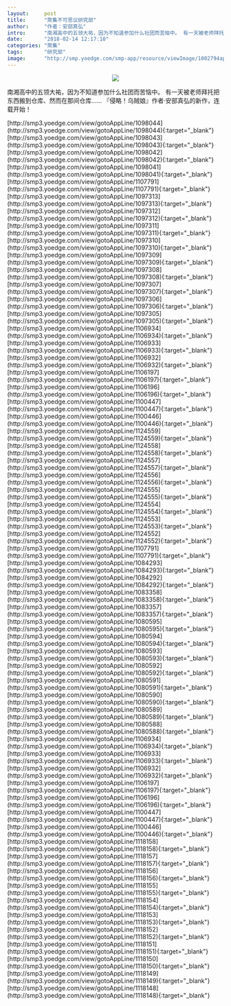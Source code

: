 ```yaml
---
layout:     post
title:      "聚集不可思议研究部"
author:     "作者：安部真弘"
intro:      "南湘高中的五领大祐，因为不知道参加什么社团而苦恼中。 有一天被老师拜托把东西搬到仓库、然而在那间仓库…… 『侵略！乌贼娘』作者·安部真弘的新作，连载开始！"
date:       "2018-02-14 12:17:10"
categories: "聚集"
tags:       "研究部"
image:      "http://smp.yoedge.com/smp-app/resource/viewImage/1002794appline.png"
---
```

<div style="text-align: center">
<p><img src="http://smp.yoedge.com/smp-app/resource/viewImage/1002794appline.png"/></p>
</div>
<p class="post-meta">
<span>南湘高中的五领大祐，因为不知道参加什么社团而苦恼中。 有一天被老师拜托把东西搬到仓库、然而在那间仓库…… 『侵略！乌贼娘』作者·安部真弘的新作，连载开始！</span>
</p>
[http://smp3.yoedge.com/view/gotoAppLine/1098044](http://smp3.yoedge.com/view/gotoAppLine/1098044){:target="_blank"}
[http://smp3.yoedge.com/view/gotoAppLine/1098043](http://smp3.yoedge.com/view/gotoAppLine/1098043){:target="_blank"}
[http://smp3.yoedge.com/view/gotoAppLine/1098042](http://smp3.yoedge.com/view/gotoAppLine/1098042){:target="_blank"}
[http://smp3.yoedge.com/view/gotoAppLine/1098041](http://smp3.yoedge.com/view/gotoAppLine/1098041){:target="_blank"}
[http://smp3.yoedge.com/view/gotoAppLine/1107791](http://smp3.yoedge.com/view/gotoAppLine/1107791){:target="_blank"}
[http://smp3.yoedge.com/view/gotoAppLine/1097313](http://smp3.yoedge.com/view/gotoAppLine/1097313){:target="_blank"}
[http://smp3.yoedge.com/view/gotoAppLine/1097312](http://smp3.yoedge.com/view/gotoAppLine/1097312){:target="_blank"}
[http://smp3.yoedge.com/view/gotoAppLine/1097311](http://smp3.yoedge.com/view/gotoAppLine/1097311){:target="_blank"}
[http://smp3.yoedge.com/view/gotoAppLine/1097310](http://smp3.yoedge.com/view/gotoAppLine/1097310){:target="_blank"}
[http://smp3.yoedge.com/view/gotoAppLine/1097309](http://smp3.yoedge.com/view/gotoAppLine/1097309){:target="_blank"}
[http://smp3.yoedge.com/view/gotoAppLine/1097308](http://smp3.yoedge.com/view/gotoAppLine/1097308){:target="_blank"}
[http://smp3.yoedge.com/view/gotoAppLine/1097307](http://smp3.yoedge.com/view/gotoAppLine/1097307){:target="_blank"}
[http://smp3.yoedge.com/view/gotoAppLine/1097306](http://smp3.yoedge.com/view/gotoAppLine/1097306){:target="_blank"}
[http://smp3.yoedge.com/view/gotoAppLine/1097305](http://smp3.yoedge.com/view/gotoAppLine/1097305){:target="_blank"}
[http://smp3.yoedge.com/view/gotoAppLine/1106934](http://smp3.yoedge.com/view/gotoAppLine/1106934){:target="_blank"}
[http://smp3.yoedge.com/view/gotoAppLine/1106933](http://smp3.yoedge.com/view/gotoAppLine/1106933){:target="_blank"}
[http://smp3.yoedge.com/view/gotoAppLine/1106932](http://smp3.yoedge.com/view/gotoAppLine/1106932){:target="_blank"}
[http://smp3.yoedge.com/view/gotoAppLine/1106197](http://smp3.yoedge.com/view/gotoAppLine/1106197){:target="_blank"}
[http://smp3.yoedge.com/view/gotoAppLine/1106196](http://smp3.yoedge.com/view/gotoAppLine/1106196){:target="_blank"}
[http://smp3.yoedge.com/view/gotoAppLine/1100447](http://smp3.yoedge.com/view/gotoAppLine/1100447){:target="_blank"}
[http://smp3.yoedge.com/view/gotoAppLine/1100446](http://smp3.yoedge.com/view/gotoAppLine/1100446){:target="_blank"}
[http://smp3.yoedge.com/view/gotoAppLine/1124559](http://smp3.yoedge.com/view/gotoAppLine/1124559){:target="_blank"}
[http://smp3.yoedge.com/view/gotoAppLine/1124558](http://smp3.yoedge.com/view/gotoAppLine/1124558){:target="_blank"}
[http://smp3.yoedge.com/view/gotoAppLine/1124557](http://smp3.yoedge.com/view/gotoAppLine/1124557){:target="_blank"}
[http://smp3.yoedge.com/view/gotoAppLine/1124556](http://smp3.yoedge.com/view/gotoAppLine/1124556){:target="_blank"}
[http://smp3.yoedge.com/view/gotoAppLine/1124555](http://smp3.yoedge.com/view/gotoAppLine/1124555){:target="_blank"}
[http://smp3.yoedge.com/view/gotoAppLine/1124554](http://smp3.yoedge.com/view/gotoAppLine/1124554){:target="_blank"}
[http://smp3.yoedge.com/view/gotoAppLine/1124553](http://smp3.yoedge.com/view/gotoAppLine/1124553){:target="_blank"}
[http://smp3.yoedge.com/view/gotoAppLine/1124552](http://smp3.yoedge.com/view/gotoAppLine/1124552){:target="_blank"}
[http://smp3.yoedge.com/view/gotoAppLine/1107791](http://smp3.yoedge.com/view/gotoAppLine/1107791){:target="_blank"}
[http://smp3.yoedge.com/view/gotoAppLine/1084293](http://smp3.yoedge.com/view/gotoAppLine/1084293){:target="_blank"}
[http://smp3.yoedge.com/view/gotoAppLine/1084292](http://smp3.yoedge.com/view/gotoAppLine/1084292){:target="_blank"}
[http://smp3.yoedge.com/view/gotoAppLine/1083358](http://smp3.yoedge.com/view/gotoAppLine/1083358){:target="_blank"}
[http://smp3.yoedge.com/view/gotoAppLine/1083357](http://smp3.yoedge.com/view/gotoAppLine/1083357){:target="_blank"}
[http://smp3.yoedge.com/view/gotoAppLine/1080595](http://smp3.yoedge.com/view/gotoAppLine/1080595){:target="_blank"}
[http://smp3.yoedge.com/view/gotoAppLine/1080594](http://smp3.yoedge.com/view/gotoAppLine/1080594){:target="_blank"}
[http://smp3.yoedge.com/view/gotoAppLine/1080593](http://smp3.yoedge.com/view/gotoAppLine/1080593){:target="_blank"}
[http://smp3.yoedge.com/view/gotoAppLine/1080592](http://smp3.yoedge.com/view/gotoAppLine/1080592){:target="_blank"}
[http://smp3.yoedge.com/view/gotoAppLine/1080591](http://smp3.yoedge.com/view/gotoAppLine/1080591){:target="_blank"}
[http://smp3.yoedge.com/view/gotoAppLine/1080590](http://smp3.yoedge.com/view/gotoAppLine/1080590){:target="_blank"}
[http://smp3.yoedge.com/view/gotoAppLine/1080589](http://smp3.yoedge.com/view/gotoAppLine/1080589){:target="_blank"}
[http://smp3.yoedge.com/view/gotoAppLine/1080588](http://smp3.yoedge.com/view/gotoAppLine/1080588){:target="_blank"}
[http://smp3.yoedge.com/view/gotoAppLine/1106934](http://smp3.yoedge.com/view/gotoAppLine/1106934){:target="_blank"}
[http://smp3.yoedge.com/view/gotoAppLine/1106933](http://smp3.yoedge.com/view/gotoAppLine/1106933){:target="_blank"}
[http://smp3.yoedge.com/view/gotoAppLine/1106932](http://smp3.yoedge.com/view/gotoAppLine/1106932){:target="_blank"}
[http://smp3.yoedge.com/view/gotoAppLine/1106197](http://smp3.yoedge.com/view/gotoAppLine/1106197){:target="_blank"}
[http://smp3.yoedge.com/view/gotoAppLine/1106196](http://smp3.yoedge.com/view/gotoAppLine/1106196){:target="_blank"}
[http://smp3.yoedge.com/view/gotoAppLine/1100447](http://smp3.yoedge.com/view/gotoAppLine/1100447){:target="_blank"}
[http://smp3.yoedge.com/view/gotoAppLine/1100446](http://smp3.yoedge.com/view/gotoAppLine/1100446){:target="_blank"}
[http://smp3.yoedge.com/view/gotoAppLine/1118158](http://smp3.yoedge.com/view/gotoAppLine/1118158){:target="_blank"}
[http://smp3.yoedge.com/view/gotoAppLine/1118157](http://smp3.yoedge.com/view/gotoAppLine/1118157){:target="_blank"}
[http://smp3.yoedge.com/view/gotoAppLine/1118156](http://smp3.yoedge.com/view/gotoAppLine/1118156){:target="_blank"}
[http://smp3.yoedge.com/view/gotoAppLine/1118155](http://smp3.yoedge.com/view/gotoAppLine/1118155){:target="_blank"}
[http://smp3.yoedge.com/view/gotoAppLine/1118154](http://smp3.yoedge.com/view/gotoAppLine/1118154){:target="_blank"}
[http://smp3.yoedge.com/view/gotoAppLine/1118153](http://smp3.yoedge.com/view/gotoAppLine/1118153){:target="_blank"}
[http://smp3.yoedge.com/view/gotoAppLine/1118152](http://smp3.yoedge.com/view/gotoAppLine/1118152){:target="_blank"}
[http://smp3.yoedge.com/view/gotoAppLine/1118151](http://smp3.yoedge.com/view/gotoAppLine/1118151){:target="_blank"}
[http://smp3.yoedge.com/view/gotoAppLine/1118150](http://smp3.yoedge.com/view/gotoAppLine/1118150){:target="_blank"}
[http://smp3.yoedge.com/view/gotoAppLine/1118149](http://smp3.yoedge.com/view/gotoAppLine/1118149){:target="_blank"}
[http://smp3.yoedge.com/view/gotoAppLine/1118148](http://smp3.yoedge.com/view/gotoAppLine/1118148){:target="_blank"}


